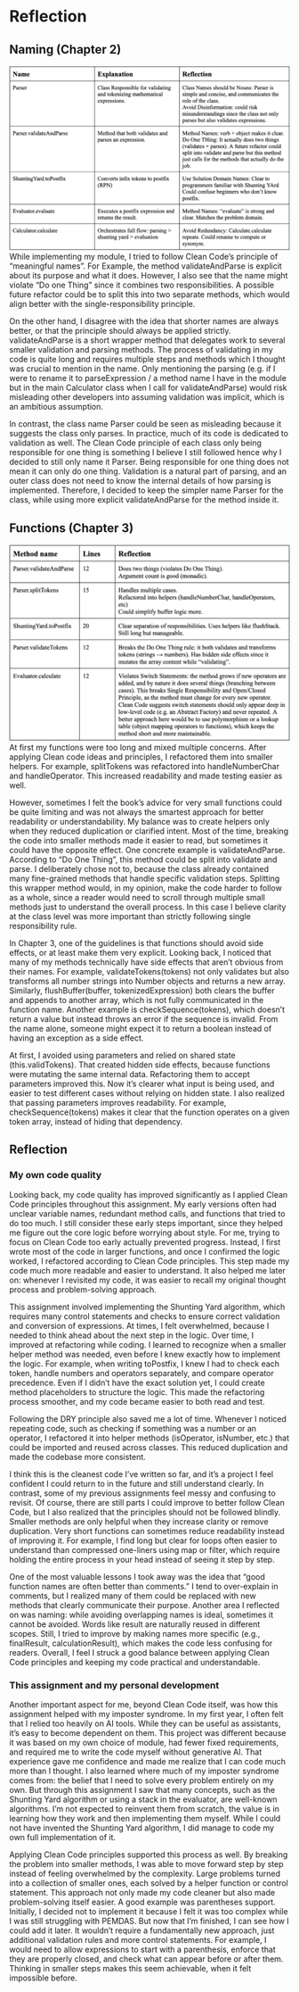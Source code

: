 # Reflection
## Naming (Chapter 2)
![Naming](./img/ch2_table.png)
While implementing my module, I tried to follow Clean Code’s principle of “meaningful names”. For Example, the method validateAndParse is explicit about its purpose and what it does. However, I also see that the name might violate “Do one Thing” since it combines two responsibilities. A possible future refactor could be to split this into two separate methods, which would align better with the single-responsibility principle.

On the other hand, I disagree with the idea that shorter names are always better, or that the principle should always be applied strictly. validateAndParse is a short wrapper method that delegates work to several smaller validation and parsing methods. The process of validating in my code is quite long and requires multiple steps and methods which I thought was crucial to mention in the name. Only mentioning the parsing (e.g. if I were to rename it to parseExpression /  a method name I have in the module but in the main Calculator class when I call for validateAndParse) would risk misleading other developers into assuming validation was implicit, which is an ambitious assumption.

In contrast, the class name Parser could be seen as misleading because it suggests the class only parses. In practice, much of its code is dedicated to validation as well. The Clean Code principle of each class only being responsible for one thing is something I believe I still followed hence why I decided to still only name it Parser. Being responsible for one thing does not mean it can only do one thing. Validation is a natural part of parsing, and an outer class does not need to know the internal details of how parsing is implemented. Therefore, I decided to keep the simpler name Parser for the class, while using more explicit validateAndParse for the method inside it.

## Functions (Chapter 3)
![Functions](./img/ch3_table.png)
At first my functions were too long and mixed multiple concerns. After applying Clean code ideas and principles, I refactored them into smaller helpers. For example, splitTokens was refactored into handleNumberChar and handleOperator. This increased readability and made testing easier as well.

However, sometimes I felt the book’s advice for very small functions could be quite limiting and was not always the smartest approach for better readability or understandability. My balance was to create helpers only when they reduced duplication or clarified intent. Most of the time, breaking the code into smaller methods made it easier to read, but sometimes it could have the opposite effect. One concrete example is validateAndParse. According to “Do One Thing”, this method could be split into validate and parse. I deliberately chose not to, because the class already contained many fine-grained methods that handle specific validation steps. Splitting this wrapper method would, in my opinion, make the code harder to follow as a whole, since a reader would need to scroll through multiple small methods just to understand the overall process. In this case I believe clarity at the class level was more important than strictly following single responsibility rule.

In Chapter 3, one of the guidelines is that functions should avoid side effects, or at least make them very explicit. Looking back, I noticed that many of my methods technically have side effects that aren’t obvious from their names. For example, validateTokens(tokens) not only validates but also transforms all number strings into Number objects and returns a new array. Similarly, flushBuffer(buffer, tokenizedExpression) both clears the buffer and appends to another array, which is not fully communicated in the function name. Another example is checkSequence(tokens), which doesn’t return a value but instead throws an error if the sequence is invalid. From the name alone, someone might expect it to return a boolean instead of having an exception as a side effect.

At first, I avoided using parameters and relied on shared state (this.validTokens). That created hidden side effects, because functions were mutating the same internal data. Refactoring them to accept parameters improved this. Now it’s clearer what input is being used, and easier to test different cases without relying on hidden state. I also realized that passing parameters improves readability. For example, checkSequence(tokens) makes it clear that the function operates on a given token array, instead of hiding that dependency.

## Reflection
### My own code quality
Looking back, my code quality has improved significantly as I applied Clean Code principles throughout this assignment. My early versions often had unclear variable names, redundant method calls, and functions that tried to do too much. I still consider these early steps important, since they helped me figure out the core logic before worrying about style. For me, trying to focus on Clean Code too early actually prevented progress. Instead, I first wrote most of the code in larger functions, and once I confirmed the logic worked, I refactored according to Clean Code principles. This step made my code much more readable and easier to understand. It also helped me later on: whenever I revisited my code, it was easier to recall my original thought process and problem-solving approach.

This assignment involved implementing the Shunting Yard algorithm, which requires many control statements and checks to ensure correct validation and conversion of expressions. At times, I felt overwhelmed, because I needed to think ahead about the next step in the logic. Over time, I improved at refactoring while coding. I learned to recognize when a smaller helper method was needed, even before I knew exactly how to implement the logic. For example, when writing toPostfix, I knew I had to check each token, handle numbers and operators separately, and compare operator precedence. Even if I didn’t have the exact solution yet, I could create method placeholders to structure the logic. This made the refactoring process smoother, and my code became easier to both read and test.

Following the DRY principle also saved me a lot of time. Whenever I noticed repeating code, such as checking if something was a number or an operator, I refactored it into helper methods (isOperator, isNumber, etc.) that could be imported and reused across classes. This reduced duplication and made the codebase more consistent.

I think this is the cleanest code I’ve written so far, and it’s a project I feel confident I could return to in the future and still understand clearly. In contrast, some of my previous assignments feel messy and confusing to revisit. Of course, there are still parts I could improve to better follow Clean Code, but I also realized that the principles should not be followed blindly. Smaller methods are only helpful when they increase clarity or remove duplication. Very short functions can sometimes reduce readability instead of improving it. For example, I find long but clear for loops often easier to understand than compressed one-liners using map or filter, which require holding the entire process in your head instead of seeing it step by step.

One of the most valuable lessons I took away was the idea that “good function names are often better than comments.” I tend to over-explain in comments, but I realized many of them could be replaced with new methods that clearly communicate their purpose. Another area I reflected on was naming: while avoiding overlapping names is ideal, sometimes it cannot be avoided. Words like result are naturally reused in different scopes. Still, I tried to improve by making names more specific (e.g., finalResult, calculationResult), which makes the code less confusing for readers.
Overall, I feel I struck a good balance between applying Clean Code principles and keeping my code practical and understandable.

### This assignment and my personal development
Another important aspect for me, beyond Clean Code itself, was how this assignment helped with my imposter syndrome. In my first year, I often felt that I relied too heavily on AI tools. While they can be useful as assistants, it’s easy to become dependent on them. This project was different because it was based on my own choice of module, had fewer fixed requirements, and required me to write the code myself without generative AI. That experience gave me confidence and made me realize that I can code much more than I thought.
I also learned where much of my imposter syndrome comes from: the belief that I need to solve every problem entirely on my own. But through this assignment I saw that many concepts, such as the Shunting Yard algorithm or using a stack in the evaluator, are well-known algorithms. I’m not expected to reinvent them from scratch, the value is in learning how they work and then implementing them myself. While I could not have invented the Shunting Yard algorithm, I did manage to code my own full implementation of it.

Applying Clean Code principles supported this process as well. By breaking the problem into smaller methods, I was able to move forward step by step instead of feeling overwhelmed by the complexity. Large problems turned into a collection of smaller ones, each solved by a helper function or control statement. This approach not only made my code cleaner but also made problem-solving itself easier.
A good example was parentheses support. Initially, I decided not to implement it because I felt it was too complex while I was still struggling with PEMDAS. But now that I’m finished, I can see how I could add it later. It wouldn’t require a fundamentally new approach, just additional validation rules and more control statements. For example, I would need to allow expressions to start with a parenthesis, enforce that they are properly closed, and check what can appear before or after them. Thinking in smaller steps makes this seem achievable, when it felt impossible before.